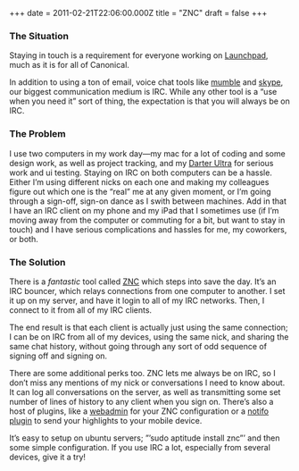 +++
date = 2011-02-21T22:06:00.000Z
title = "ZNC"
draft = false
+++
### The Situation

Staying in touch is a requirement for everyone working on
[Launchpad](http://launchpad.net "Launchpad"), much as it is for all of
Canonical.

In addition to using a ton of email, voice chat tools like
[mumble](http://mumble.sourceforge.net/ "Mumble") and
[skype](http://skype.com "Skype"), our biggest communication medium is
IRC. While any other tool is a “use when you need it” sort of thing, the
expectation is that you will always be on IRC.

### The Problem

I use two computers in my work day—my mac for a lot of coding and some
design work, as well as project tracking, and my [Darter
Ultra](http://knowledge76.com/index.php/Daru2) for serious work and ui
testing. Staying on IRC on both computers can be a hassle. Either I’m
using different nicks on each one and making my colleagues figure out
which one is the “real” me at any given moment, or I’m going through a
sign-off, sign-on dance as I swith between machines. Add in that I have
an IRC client on my phone and my iPad that I sometimes use (if I’m
moving away from the computer or commuting for a bit, but want to stay
in touch) and I have serious complications and hassles for me, my
coworkers, or both.

### The Solution

There is a *fantastic* tool called
[ZNC](http://en.znc.in/wiki/ZNC "ZNC") which steps into save the day.
It’s an IRC bouncer, which relays connections from one computer to
another. I set it up on my server, and have it login to all of my IRC
networks. Then, I connect to it from all of my IRC clients.

The end result is that each client is actually just using the same
connection; I can be on IRC from all of my devices, using the same nick,
and sharing the same chat history, without going through any sort of odd
sequence of signing off and signing on.

There are some additional perks too. ZNC lets me always be on IRC, so I
don’t miss any mentions of my nick or conversations I need to know
about. It can log all conversations on the server, as well as
transmitting some set number of lines of history to any client when you
sign on. There’s also a host of plugins, like a
[webadmin](http://en.znc.in/wiki/Webadmin) for your ZNC configuration or
a [notifo plugin](http://en.znc.in/wiki/Notifo) to send your highlights
to your mobile device.

It’s easy to setup on ubuntu servers; ”’sudo aptitude install znc”’ and
then some simple configuration. If you use IRC a lot, especially from
several devices, give it a try!
